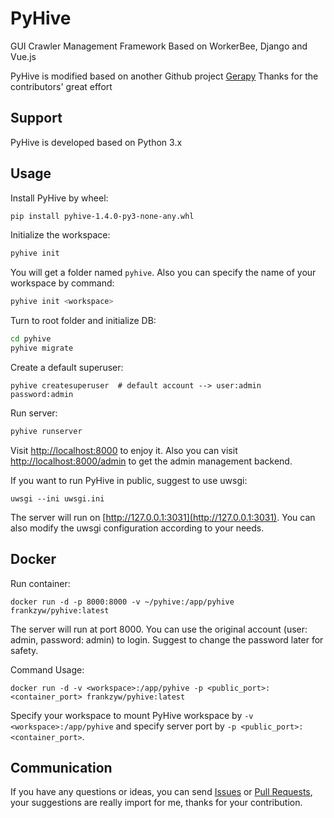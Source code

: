 # PyHive

GUI Crawler Management Framework Based on WorkerBee, Django and Vue.js

PyHive is modified based on another Github project [Gerapy](https://github.com/Gerapy/Gerapy) Thanks for the contributors' great effort



## Support

PyHive is developed based on Python 3.x



## Usage

Install PyHive by wheel:

```bash
pip install pyhive-1.4.0-py3-none-any.whl
```

Initialize the workspace:

```bash
pyhive init
```

You will get a folder named `pyhive`. Also you can specify the name of your workspace by command:

```bash
pyhive init <workspace>
```

Turn to root folder and initialize DB:

```bash
cd pyhive
pyhive migrate
```

Create a default superuser:

```shell
pyhive createsuperuser  # default account --> user:admin password:admin
```

Run server:

```bash
pyhive runserver
```

Visit [http://localhost:8000](http://localhost:8000) to enjoy it. Also you can visit [http://localhost:8000/admin](http://localhost:8000/admin) to get the admin management backend.

If you want to run PyHive in public, suggest to use uwsgi:

```shell
uwsgi --ini uwsgi.ini
```

The server will run on [http://127.0.0.1:3031](http://127.0.0.1:3031). You can also modify the uwsgi configuration according to your needs.



## Docker

Run container:

```shell
docker run -d -p 8000:8000 -v ~/pyhive:/app/pyhive frankzyw/pyhive:latest
```

The server will run at port 8000. You can use the original account (user: admin, password: admin) to login. Suggest to change the password later for safety.

Command Usage:

```shell
docker run -d -v <workspace>:/app/pyhive -p <public_port>:<container_port> frankzyw/pyhive:latest
```

Specify your workspace to mount PyHive workspace by `-v <workspace>:/app/pyhive` and specify server port by `-p <public_port>:<container_port>`.

## Communication

If you have any questions or ideas, you can send [Issues](https://github.com/Frank-ZYW/PyHive/issues) or [Pull Requests](https://github.com/Frank-ZYW/PyHive/pulls), your suggestions are really import for me, thanks for your contribution.
